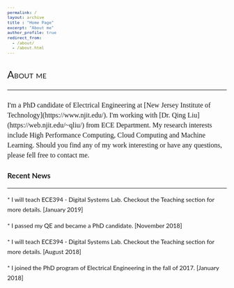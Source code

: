 ```yaml
---
permalink: /
layout: archive
title : "Home Page"
excerpt: "About me"
author_profile: true
redirect_from: 
  - /about/
  - /about.html
---
```


<style>

h1 { font-family: Lato; 
    font-size: 23px; font-style: normal; font-variant: small-caps; font-weight: 400; line-height: 23px; } 

h3 { font-family: Lato; font-size: 17px; font-style: normal; font-variant: normal; font-weight: 700; line-height: 23px; } 

p { font-family: Lato; font-size: 14px; font-style: normal; font-variant: normal; font-weight: 400; line-height: 23px; } 

blockquote { font-family: Lato; font-size: 17px; font-style: normal; font-variant: normal; font-weight: 400; line-height: 23px; } 

pre { font-family: Lato; font-size: 11px; font-style: normal; font-variant: normal; font-weight: 400; line-height: 23px; }

</style>

<h1>About me</h>

--------

<p><font face="Times" size="3">I'm a PhD candidate of Electrical Engineering at [New Jersey Institute of Technology](https://www.njit.edu/). I'm working with [Dr. Qing Liu](https://web.njit.edu/~qliu/) from ECE Department. My research interests include High Performance Computing, Cloud Computing and Machine Learning. Should you find any of my work interesting or have any questions, please fell free to contact me.</font></p>

<!-- <font color="red"> * For affairs regarding my TA work, please contact me by <a href="mailto:jw447@njit.edu" target="_top">NJIT email</a>.</font> -->

<h3>Recent News</h3>

-----------

<p>* I will teach ECE394 - Digital Systems Lab. Checkout the Teaching section for more details. [January 2019]</p>
<p>* I passed my QE and became a PhD candidate. [November 2018]</p>
<p>* I will teach ECE394 - Digital Systems Lab. Checkout the Teaching section for more details. [August 2018]</p>
<p>* I joined the PhD program of Electrical Engineering in the fall of 2017. [January 2018]</p>
